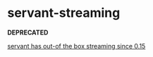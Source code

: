 # servant-streaming

**DEPRECATED**

[servant has out-of the box streaming since 0.15](https://docs.servant.dev/en/stable/cookbook/basic-streaming/Streaming.html?highlight=streaming)
